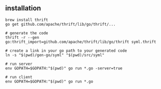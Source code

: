 ## installation 

	brew install thrift
	go get github.com/apache/thrift/lib/go/thrift/...
	
	# generate the code
	thrift -r --gen go:thrift_import=github.com/apache/thrift/lib/go/thrift syml.thrift
	
	# create a link in your go path to your generated code
	ln -s "$(pwd)/gen-go/syml" "$(pwd)/src/syml"
	
	# run server
	env GOPATH=$GOPATH:"$(pwd)" go run *.go -server=true
	
	# run client
	env GOPATH=$GOPATH:"$(pwd)" go run *.go
